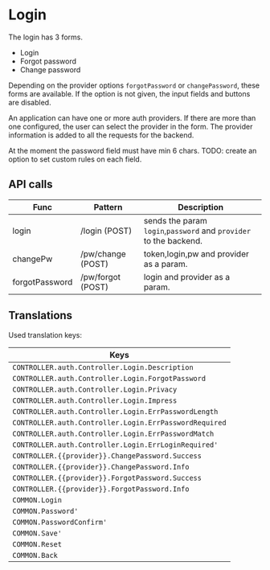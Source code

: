 # Login

The login has 3 forms.

* Login
* Forgot password
* Change password

Depending on the provider options `forgotPassword` or `changePassword`, these forms are available. If the option is not
given, the input fields and buttons are disabled.

An application can have one or more auth providers. If there are more than one configured, the user can select the
provider in the form. The provider information is added to all the requests for the backend.

At the moment the password field must have min 6 chars. TODO: create an option to set custom rules on each field.

## API calls

Func | Pattern|Description|
------ |------ |------ |
|login | /login (POST) | sends the param `login`,`password` and `provider` to the backend.|
|changePw | /pw/change (POST) | token,login,pw and provider as a param.|
|forgotPassword | /pw/forgot (POST) | login and provider as a param.|

## Translations

Used translation keys:

Keys |
------ |
`CONTROLLER.auth.Controller.Login.Description` |
`CONTROLLER.auth.Controller.Login.ForgotPassword`  |
`CONTROLLER.auth.Controller.Login.Privacy`  |
`CONTROLLER.auth.Controller.Login.Impress`  |
`CONTROLLER.auth.Controller.Login.ErrPasswordLength`     |
`CONTROLLER.auth.Controller.Login.ErrPasswordRequired`      |
`CONTROLLER.auth.Controller.Login.ErrPasswordMatch`      |
`CONTROLLER.auth.Controller.Login.ErrLoginRequired'`      |
`CONTROLLER.{{provider}}.ChangePassword.Success`      |
`CONTROLLER.{{provider}}.ChangePassword.Info`      |
`CONTROLLER.{{provider}}.ForgotPassword.Success`      |
`CONTROLLER.{{provider}}.ForgotPassword.Info`      |
`COMMON.Login`      |
`COMMON.Password'`   |
`COMMON.PasswordConfirm'`   |
`COMMON.Save'`   |
`COMMON.Reset`   |
`COMMON.Back`   |


